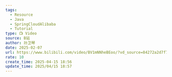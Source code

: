 ```yaml
---
tags:
  - Resource
  - Java
  - SpringCloudAlibaba
  - Tutorial
type: 📺 Video
source: B站
author: 孙卫琴
date: 2025-02-07
url: https://www.bilibili.com/video/BV1mNNheBEoo/?vd_source=84272a2d7f72158b38778819be5bc6ad
rate: 10
create_time: 2025-04-15 18:56
update_time: 2025/04/15 18:57
---
```

